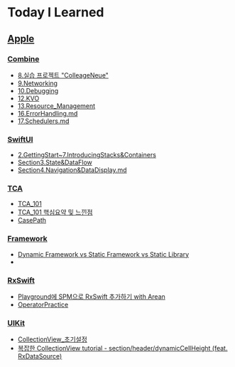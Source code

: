 # Today I Learned

## [Apple](./Apple)


### [Combine](./Apple/Combine)

* [8.실습 프로젝트 "ColleageNeue"](./Apple/Combine/8.실습_프로젝트_"ColleageNeue".md)
* [9.Networking](./Apple/Combine/9.Networking.md)
* [10.Debugging](./Apple/Combine/10.Debugging.md)
* [12.KVO](./Apple/Combine/12.KVO.md)
* [13.Resource_Management](./Apple/Combine/13.ResourceManagement.md)
* [16.ErrorHandling.md](./Apple/Combine/16.ErrorHandling.md)
* [17.Schedulers.md](./Apple/Combine/17.Schedulers.md)

### [SwiftUI](./Apple/SwiftUI)

* [2.GettingStart~7.IntroducingStacks&Containers](./Apple/SwiftUI/2.GettingStart~7.IntroducingStacks&Containers.md)
* [Section3.State&DataFlow](./Apple/SwiftUI/Section3.State&DataFlow.md)
* [Section4.Navigation&DataDisplay.md](./Apple/SwiftUI/Section4.Navigation&DataDisplay.md)

### [TCA](./Apple/TCA)

* [TCA_101](./Apple/TCA/TCA_101.md)
* [TCA_101 핵심요약 및 느낀점](./Apple/TCA/TCA_101_after.md)
* [CasePath](./Apple/TCA/CasePath.md)

### [Framework](./Apple/Framework)

* [Dynamic Framework vs Static Framework vs Static Library](./Apple/Framework/DynamicFramework_StaticFramework_StaticLibrary.md)
* 

### [RxSwift](./Apple/RxSwift)

* [Playground에 SPM으로 RxSwift 추가하기 with Arean](./Apple/RxSwift/Playgorund에_SPM으로_RxSwift추가하기_with_Arena.md)
* [OperatorPractice](./Apple/RxSwift/OperatorPractice.md)

### [UIKit](./Apple/UIKit)
* [CollectionView_초기설정](./Apple/UIKit/CollectionView_초기설정.md)
* [복잡한 CollectionView tutorial - section/header/dynamicCellHeight (feat. RxDataSource)](./Apple/UIKit/Complex_CollectionViewtutorial-section,header,dynamicCellHeight(feat.RxDataSource).md)

